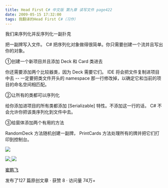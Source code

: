 ```yaml
---
title: Head First C# 中文版 第九章 读写文件 page422
date: 2009-05-15 17:32:00
tags: 我翻译的Head First C#（习作）
---
```

我们来序列化并反序列化一副扑克

  

把一副牌写入文件。  C#  把序列化对象做得很简单。你只需要创建一个流并且写出你的对象。

  

①创建一个新项目并且添加  Deck  和  Card  类进去

  

你还需要添加两个比较器类，因为  Deck  需要它们。  IDE  将会把文件复制进项目中去  \--  一定要把类文件开头的  namespace
那一行修改掉，以确定它和当前的项目的命名空间相匹配。

  

②让所有的类都可以序列化

  

给你添加进项目的所有类都添加  [Serializable]  特性。不添加这一行的话，  C#  不会允许你把该类序列化到文件中去。

  

③给窗体添加两个有用的方法

  

RandomDeck  方法随机创建一副牌，  PrintCards  方法处理所有的牌并把它们打印到控制台。

  

![](https://p-blog.csdn.net/images/p_blog_csdn_net/cuipengfei1/EntryImages/20090515/2009-05-15_17-27-10.jpg)



[ ![](https://profile.csdnimg.cn/5/2/5/3_cuipengfei1)
![](https://g.csdnimg.cn/static/user-reg-year/1x/11.png)
](https://blog.csdn.net/cuipengfei1)

[ 崔鹏飞 ](https://blog.csdn.net/cuipengfei1)

发布了127 篇原创文章  ·  获赞 8  ·  访问量 74万+


